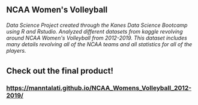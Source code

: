 ## NCAA Women's Volleyball
###### Data Science Project created through the Kanes Data Science Bootcamp using R and Rstudio. Analyzed different datasets from kaggle revolving around NCAA Women's Volleyball from 2012-2019. This dataset includes many details revolving all of the NCAA teams and all statistics for all of the players.

## Check out the final product!
### https://manntalati.github.io/NCAA_Womens_Volleyball_2012-2019/ 
